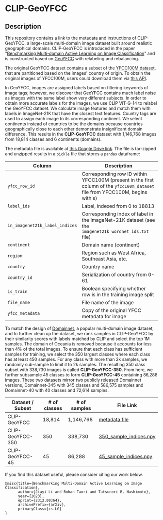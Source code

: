# CLIP-GeoYFCC

## Description
This repository contains a link to the metadata and instructions of CLIP-GeoYFCC, a large-scale multi-domain image dataset built around realistic geographical domains. CLIP-GeoYFCC is introduced in the paper "[Benchmarking Multi-domain Active Learning on Image Classification](https://doi.org/10.48550/arXiv.2312.00364)" and is constructed based on [GeoYFCC](https://github.com/abhimanyudubey/GeoYFCC?tab=readme-ov-file) with relabeling and rebalancing.

The original GeoYFCC dataset contains a subset of the [YFCC100M dataset](https://multimediacommons.wordpress.com/yfcc100m-core-dataset/), that are partitioned based on the images' country of origin. To obtain the original images of YFCC100M, users could download them via [this API](https://pypi.org/project/yfcc100m/). 

In GeoYFCC, images are assigned labels based on filtering keywords of image tags; however, we discover that GeoYFCC contains much label noise as images with the same label show very different subjects. In order to obtain more accurate labels for the images, we use CLIP ViT-G-14 to relabel the GeoYFCC dataset. We calculate image features and match them with labels in ImageNet-21K that have the closest text features. Country tags are used to assign each image to its corresponding continent. We select continents instead of countries to be the domains because countries geographically close to each other demonstrate insignificant domain difference. This results in the **CLIP-GeoYFCC** dataset with 1,146,768 images from 18,814 classes and 6 continents (domains). 

The metadata file is available at [this Google Drive link](https://drive.google.com/file/d/1GT44IiEGIGgnW_WXGnGWO77YQjIpnW5e/view?usp=sharing). The file is tar-zipped and unzipped results in a `pickle` file that stores a `pandas` dataframe:

| Column | Description |
| ----------- | ----------- |
| `yfcc_row_id` | Corresponding row ID within YFCC100M (present in the first column of the `yfcc100m_dataset` file from YFCC100M, begins with `0`) |
| `label_ids` | Label, indexed from 0 to 18813|
| `in_imagenet21k_label_indices` | Corresponding index of label in the ImageNet-21K dataset (see the `imagenet21k_wordnet_ids.txt` file) |
| `continent` | Domain name (continent) |
| `region` | Region such as West Africa, Southeast Asia, etc. |
| `country` | Country name |
| `country_id`| Serialization of country from 0-61 |
| `is_train` | Boolean specifying whether row is in the training image split |
| `file_name` | File name of the image |
| `yfcc_metadata` | Copy of the original YFCC metadata for image |


To match the design of [Domainnet](https://ai.bu.edu/M3SDA/#dataset), a popular multi-domain image dataset, and to further clean up the dataset, we rank samples in CLIP-GeoYFCC by their similarity scores with labels matched by CLIP and select the top 1M samples. The domain of Oceania is removed because it accounts for less than 4% of the total images. To ensure that each class has sufficient samples for training, we select the 350 largest classes where each class has at least 450 samples. For any class with more than 2k samples, we randomly sub-sample to limit it to 2k samples. The resulting 350 class subset with 338,730 images is called **CLIP-GeoYFCC-350**. From here, we further subsample 45 classes to form **CLIP-GeoYFCC-45** containing 86,288 images. These two datasets mirror two publicly released Domainnet versions, Domainnet-345 with 345 classes and 586,575 samples and Domainnet-40 with 40 classes and 72,614 samples.


| Dataset / Subset | # of classes | # of samples | File Link |
| ----------- | ----------- | ----------- | ----------- |
| CLIP-GeoYFCC | 18,814 | 1,146,768 | [metadata file](https://drive.google.com/file/d/1GT44IiEGIGgnW_WXGnGWO77YQjIpnW5e/view?usp=sharing) | 
| CLIP-GeoYFCC-350 | 350 | 338,730 | [350_sample_indices.npy](https://github.com/lilyjiayi/CLIP-GeoYFCC/blob/main/350_sample_indices.npy) |
| CLIP-GeoYFCC-45 | 45 | 86,288 | [45_sample_indices.npy](https://github.com/lilyjiayi/CLIP-GeoYFCC/blob/main/45_sample_indices.npy) |


If you find this dataset useful, please consider citing our work below.
```
@misc{title={Benchmarking Multi-Domain Active Learning on Image Classification}, 
      author={Jiayi Li and Rohan Taori and Tatsunori B. Hashimoto},
      year={2023},
      eprint={2312.00364},
      archivePrefix={arXiv},
      primaryClass={cs.LG}
}
```

